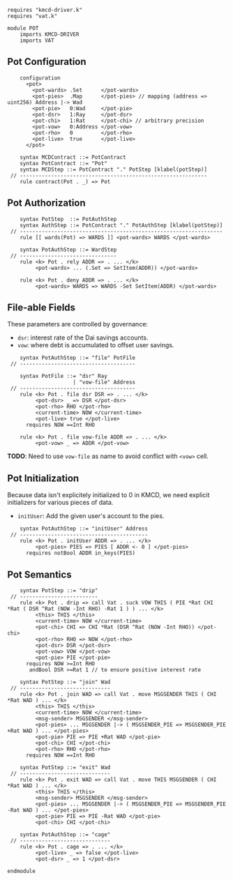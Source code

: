 ```k
requires "kmcd-driver.k"
requires "vat.k"

module POT
    imports KMCD-DRIVER
    imports VAT
```

Pot Configuration
-----------------

```k
    configuration
      <pot>
        <pot-wards> .Set      </pot-wards>
        <pot-pies>  .Map      </pot-pies> // mapping (address => uint256) Address |-> Wad
        <pot-pie>   0:Wad     </pot-pie>
        <pot-dsr>   1:Ray     </pot-dsr>
        <pot-chi>   1:Rat     </pot-chi> // arbitrary precision
        <pot-vow>   0:Address </pot-vow>
        <pot-rho>   0         </pot-rho>
        <pot-live>  true      </pot-live>
      </pot>
```

```k
    syntax MCDContract ::= PotContract
    syntax PotContract ::= "Pot"
    syntax MCDStep ::= PotContract "." PotStep [klabel(potStep)]
 // ------------------------------------------------------------
    rule contract(Pot . _) => Pot
```

Pot Authorization
-----------------

```k
    syntax PotStep  ::= PotAuthStep
    syntax AuthStep ::= PotContract "." PotAuthStep [klabel(potStep)]
 // -----------------------------------------------------------------
    rule [[ wards(Pot) => WARDS ]] <pot-wards> WARDS </pot-wards>

    syntax PotAuthStep ::= WardStep
 // -------------------------------
    rule <k> Pot . rely ADDR => . ... </k>
         <pot-wards> ... (.Set => SetItem(ADDR)) </pot-wards>

    rule <k> Pot . deny ADDR => . ... </k>
         <pot-wards> WARDS => WARDS -Set SetItem(ADDR) </pot-wards>
```

File-able Fields
----------------

These parameters are controlled by governance:

-   `dsr`: interest rate of the Dai savings accounts.
-   `vow`: where debt is accumulated to offset user savings.

```k
    syntax PotAuthStep ::= "file" PotFile
 // -------------------------------------

    syntax PotFile ::= "dsr" Ray
                     | "vow-file" Address
 // -------------------------------------
    rule <k> Pot . file dsr DSR => . ... </k>
         <pot-dsr> _ => DSR </pot-dsr>
         <pot-rho> RHO </pot-rho>
         <current-time> NOW </current-time>
         <pot-live> true </pot-live>
      requires NOW ==Int RHO

    rule <k> Pot . file vow-file ADDR => . ... </k>
         <pot-vow> _ => ADDR </pot-vow>
```

**TODO**: Need to use `vow-file` as name to avoid conflict with `<vow>` cell.

Pot Initialization
------------------

Because data isn't explicitely initialized to 0 in KMCD, we need explicit initializers for various pieces of data.

-   `initUser`: Add the given user's account to the pies.

```k
    syntax PotAuthStep ::= "initUser" Address
 // -----------------------------------------
    rule <k> Pot . initUser ADDR => . ... </k>
         <pot-pies> PIES => PIES [ ADDR <- 0 ] </pot-pies>
      requires notBool ADDR in_keys(PIES)
```

Pot Semantics
-------------

```k
    syntax PotStep ::= "drip"
 // -------------------------
    rule <k> Pot . drip => call Vat . suck VOW THIS ( PIE *Rat CHI *Rat ( DSR ^Rat (NOW -Int RHO) -Rat 1 ) ) ... </k>
         <this> THIS </this>
         <current-time> NOW </current-time>
         <pot-chi> CHI => CHI *Rat (DSR ^Rat (NOW -Int RHO)) </pot-chi>
         <pot-rho> RHO => NOW </pot-rho>
         <pot-dsr> DSR </pot-dsr>
         <pot-vow> VOW </pot-vow>
         <pot-pie> PIE </pot-pie>
      requires NOW >=Int RHO
       andBool DSR >=Rat 1 // to ensure positive interest rate

    syntax PotStep ::= "join" Wad
 // -----------------------------
    rule <k> Pot . join WAD => call Vat . move MSGSENDER THIS ( CHI *Rat WAD ) ... </k>
         <this> THIS </this>
         <current-time> NOW </current-time>
         <msg-sender> MSGSENDER </msg-sender>
         <pot-pies> ... MSGSENDER |-> ( MSGSENDER_PIE => MSGSENDER_PIE +Rat WAD ) ... </pot-pies>
         <pot-pie> PIE => PIE +Rat WAD </pot-pie>
         <pot-chi> CHI </pot-chi>
         <pot-rho> RHO </pot-rho>
      requires NOW ==Int RHO

    syntax PotStep ::= "exit" Wad
 // -----------------------------
    rule <k> Pot . exit WAD => call Vat . move THIS MSGSENDER ( CHI *Rat WAD ) ... </k>
         <this> THIS </this>
         <msg-sender> MSGSENDER </msg-sender>
         <pot-pies> ... MSGSENDER |-> ( MSGSENDER_PIE => MSGSENDER_PIE -Rat WAD ) ... </pot-pies>
         <pot-pie> PIE => PIE -Rat WAD </pot-pie>
         <pot-chi> CHI </pot-chi>

    syntax PotAuthStep ::= "cage"
 // -----------------------------
    rule <k> Pot . cage => . ... </k>
         <pot-live> _ => false </pot-live>
         <pot-dsr> _ => 1 </pot-dsr>
```

```k
endmodule
```

